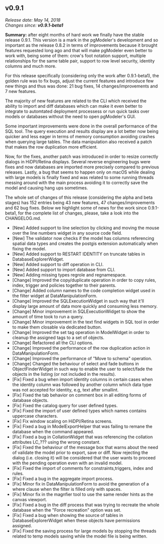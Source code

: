 v0.9.1
------

<em>Release date: May 14, 2018</em><br/>
<em>Changes since: <strong>v0.9.1-beta1</strong></em><br/>

<strong>Summary:</strong> after eight months of hard work we finally have the stable release 0.9.1. This version is a mark in the pgModeler's development and so important as the release 0.8.2 in terms of improvements because it brought features requested long ago and that will make pgModeler even better to work with, being some of them: crow's foot notation support, multiple relationships for the same table pair, support to row level security, identity columns and much more. <br/>

For this release specifically (considering only the work after 0.9.1-beta1), the golden rule was to fix bugs, adjust the current features and introduce few new things and thus was done: 21 bug fixes, 14 changes/improvements and 7 new features.

The majority of new features are related to the CLI which received the ability to import and diff databases which can make it even better to integrate to automtated deployment processess or run quick tasks over models or databases without the need to open pgModeler's GUI.<br/>

Some important improvements were done in the overall performance of the SQL tool. The query execution and results display are a lot better now being quicker and less eager in terms of memory consumption avoiding crashes when querying large tables. The data manipulation also received a patch that makes the row duplication more efficient.<br/>

Now, for the fixes, another patch was introduced in order to resize correctly dialogs in HiDPI/Retina displays. Several reverse engineering bugs were fixes and now databases are imported more precisely compared to previous releases. Lastly, a bug that seems to happen only on macOS while dealing with large models is finally fixed and was related to some running threads messing around with the main process avoiding it to correctly save the model and causing hang ups sometimes.<br/>

The whole set of changes of this release (considering the alpha and beta stages) has 152 entries being 43 new features, 47 changes/improvements and 62 bug fixes. Below we highlight some of news for the work since 0.9.1-beta1, for the complete list of changes, please, take a look into the CHANGELOG.md. <br/>

* [New] Added support to line selection by clicking and moving the mouse over the line numbers widget in any source code field.
* [New] The validator now checks if the model has columns referencing spatial data types and creates the postgis extension automatically when fixing the model.
* [New] Added support to RESTART IDENTITY on truncate tables in DatabaseExplorerWidget.
* [New] Added support to diff operation in CLI.
* [New] Added support to import database from CLI.
* [New] Adding missing types regrole and regnamespace.
* [Change] Improved the copy/duplicate operation in order to copy rules, index, trigger and policies together to their parents.
* [Change] Added column names to the code completion widget used in the filter widget at DataManipulationForm.
* [Change] Improved the SQLExecutionWidget in such way that it'll display large amount of data more quickly and consuming less memory.
* [Change] Minor improvement in SQLExecutionWidget to show the amount of time took to run a query.
* [Change] Minor improvement in the text find widgets in SQL tool in order to make them closable via dedicated button.
* [Change] Improved the set tag operation in ModelWidget in order to cleanup the assigned tags to a set of objects.
* [Change] Refactored all the CLI options.
* [Change] Improved the performance of the row duplication action in DataManipulationForm.
* [Change] Improved the performance of "Move to schema" operation.
* [Change] Changed the behaviour of select and fade buttons in ObjectFinderWidget in such way to enable the user to select/fade the objects in the listing (or not included in the results).
* [Fix] Fixed a bug when import identity columns in certain cases when the identity column was followed by another column which data type was not accepted for identity, e.g, text after smallint.
* [Fix] Fixed the tab behavior on comment box in all editing forms of database objects.
* [Fix] Fixed the catalog query for user defined types.
* [Fix] Fixed the import of user defined types which names contains uppercase characters.
* [Fix] Fix window scaling on HiDPI/Retina screens.
* [Fix] Fixed a bug in ModelExportHelper that was failing to remane the database when the command appeared.
* [Fix] Fixed a bug in CollationWidget that was referencing the collation attributes LC_??? using the wrong constant.
* [Fix] Fixed the behaviour of the message box that warns about the need of validate the model prior to export, save or diff. Now rejecting the dialog (i.e. closing it) will be considered that the user wants to proceed with the pending operation even with an invalid model.
* [Fix] Fixed the import of comments for constraints,triggers, index and rules.
* [Fix] Fixed a bug in the aggregate import process.
* [Fix] Minor fix in DataManipulationForm to avoid the generation of a where clause when the filter is filled only with spaces.
* [Fix] Minor fix in the magnfier tool to use the same render hints as the canvas viewport.
* [Fix] Fixed a bug in the diff process that was trying to recreate the whole database when the "Force recreation" option was set.
* [Fix] Fixed a bug when showing the source of tables in DatabaseExplorerWidget when these objects have permissions assigned.
* [Fix] Fixed the saving process for large models by stopping the threads related to temp models saving while the model file is being written.
